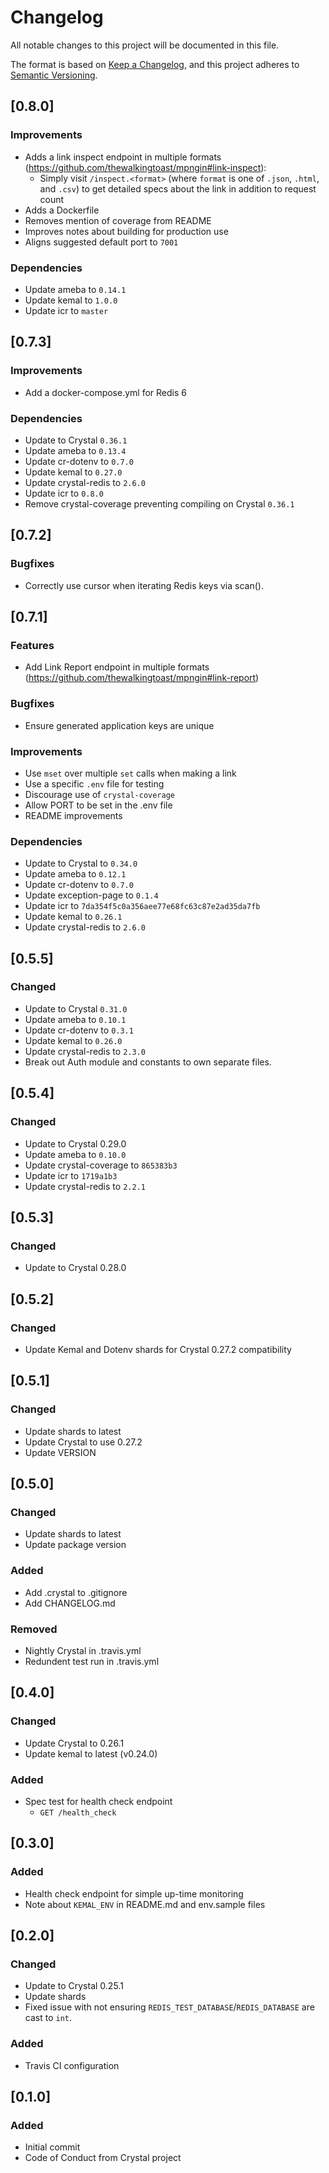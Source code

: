 # Changelog
All notable changes to this project will be documented in this file.

The format is based on [Keep a Changelog](https://keepachangelog.com/en/1.0.0/),
and this project adheres to [Semantic Versioning](https://semver.org/spec/v2.0.0.html).

## [0.8.0]
### Improvements
- Adds a link inspect endpoint in multiple formats (https://github.com/thewalkingtoast/mpngin#link-inspect):
    - Simply visit `/inspect.<format>` (where `format` is one of `.json`, `.html`, and `.csv`) to get detailed specs about the link in addition to request count
- Adds a Dockerfile
- Removes mention of coverage from README
- Improves notes about building for production use
- Aligns suggested default port to `7001`

### Dependencies
- Update ameba to `0.14.1`
- Update kemal to `1.0.0`
- Update icr to `master`

## [0.7.3]
### Improvements
- Add a docker-compose.yml for Redis 6

### Dependencies
- Update to Crystal `0.36.1`
- Update ameba to `0.13.4`
- Update cr-dotenv to `0.7.0`
- Update kemal to `0.27.0`
- Update crystal-redis to `2.6.0`
- Update icr to `0.8.0`
- Remove crystal-coverage preventing compiling on Crystal `0.36.1`

## [0.7.2]
### Bugfixes

- Correctly use cursor when iterating Redis keys via scan().

## [0.7.1]
### Features

- Add Link Report endpoint in multiple formats (https://github.com/thewalkingtoast/mpngin#link-report)

### Bugfixes

- Ensure generated application keys are unique

### Improvements

- Use `mset` over multiple `set` calls when making a link
- Use a specific `.env` file for testing
- Discourage use of `crystal-coverage`
- Allow PORT to be set in the .env file
- README improvements

### Dependencies

- Update to Crystal to `0.34.0`
- Update ameba to `0.12.1`
- Update cr-dotenv to `0.7.0`
- Update exception-page to `0.1.4`
- Update icr to `7da354f5c0a356aee77e68fc63c87e2ad35da7fb`
- Update kemal to `0.26.1`
- Update crystal-redis to `2.6.0`

## [0.5.5]
### Changed
- Update to Crystal `0.31.0`
- Update ameba to `0.10.1`
- Update cr-dotenv to `0.3.1`
- Update kemal to `0.26.0`
- Update crystal-redis to `2.3.0`
- Break out Auth module and constants to own separate files.

## [0.5.4]
### Changed
- Update to Crystal 0.29.0
- Update ameba to `0.10.0`
- Update crystal-coverage to `865383b3`
- Update icr to `1719a1b3`
- Update crystal-redis to `2.2.1`

## [0.5.3]
### Changed
- Update to Crystal 0.28.0

## [0.5.2]
### Changed
- Update Kemal and Dotenv shards for Crystal 0.27.2 compatibility

## [0.5.1]
### Changed
- Update shards to latest
- Update Crystal to use 0.27.2
- Update VERSION

## [0.5.0]
### Changed
- Update shards to latest
- Update package version
### Added
- Add .crystal to .gitignore
- Add CHANGELOG.md
### Removed
- Nightly Crystal in .travis.yml
- Redundent test run in .travis.yml

## [0.4.0]
### Changed
- Update Crystal to 0.26.1
- Update kemal to latest (v0.24.0)
### Added
- Spec test for health check endpoint
    - `GET /health_check`

## [0.3.0]
### Added
- Health check endpoint for simple up-time monitoring
- Note about `KEMAL_ENV` in README.md and env.sample files

## [0.2.0]
### Changed
- Update to Crystal 0.25.1
- Update shards
- Fixed issue with not ensuring `REDIS_TEST_DATABASE`/`REDIS_DATABASE` are cast to `int`.
### Added
- Travis CI configuration

## [0.1.0]
### Added
- Initial commit
- Code of Conduct from Crystal project
